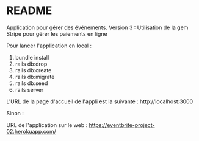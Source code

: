 # README


Application pour gérer des événements.
Version 3 : Utilisation de la gem Stripe pour gérer les paiements en ligne

Pour lancer l'application en local :

1. bundle install
2. rails db:drop
3. rails db:create
4. rails db:migrate
5. rails db:seed
6. rails server

L'URL de la page d'accueil de l'appli est la suivante : http://localhost:3000


Sinon :

URL de l'application sur le web : https://eventbrite-project-02.herokuapp.com/

